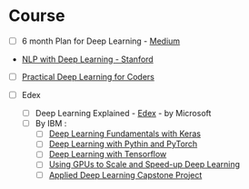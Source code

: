 # Course 
- [ ] 6 month Plan for Deep Learning - [Medium](https://towardsdatascience.com/how-to-learn-deep-learning-in-6-months-e45e40ef7d48)
* [NLP with Deep Learning - Stanford](https://www.youtube.com/watch?v=OQQ-W_63UgQ&list=PL3FW7Lu3i5Jsnh1rnUwq_TcylNr7EkRe6)
- [ ] [Practical Deep Learning for Coders](http://course.fast.ai/start.html)



- [ ] Edex
  - [ ] Deep Learning Explained - [Edex](https://www.edx.org/course/deep-learning-explained) - by Microsoft
  - [ ] By IBM :
    - [ ] [Deep Learning Fundamentals with Keras](https://www.edx.org/course/deep-learning-fundamentals-with-keras)
    - [ ] [Deep Learning with Pythin and PyTorch](https://www.edx.org/course/deep-learning-with-python-and-pytorch)
    - [ ] [Deep Learning with Tensorflow](https://www.edx.org/course/deep-learning-with-tensorflow)
    - [ ] [Using GPUs to Scale and Speed-up Deep Learning](https://www.edx.org/course/using-gpus-to-scale-and-speed-up-deep-learning)
    - [ ] [Applied Deep Learning Capstone Project](https://www.edx.org/course/applied-deep-learning-capstone-project)
